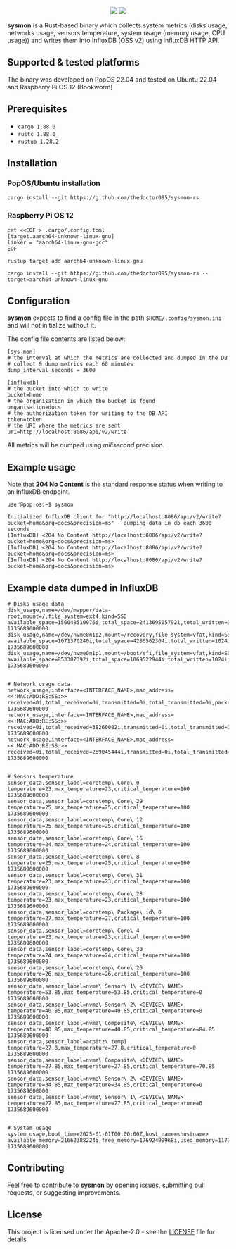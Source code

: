  <p align="center">
    <a href="https://opensource.org/licenses/Apache-2.0" alt="Apache 2.0 License">
        <img src="https://img.shields.io/badge/License-Apache_2.0-orange.svg" /></a>
    <a href="https://www.rust-lang.org/tools/install" alt="Rust 1.88.0">
        <img src="https://img.shields.io/badge/Rust-1.88.0-orange.svg" /></a>
</p>

**sysmon** is a Rust-based binary which collects system metrics (disks usage, networks usage, sensors temperature, system usage (memory usage, CPU usage)) and writes them into InfluxDB (OSS v2) using InfluxDB HTTP API.

## Supported & tested platforms

The binary was developed on PopOS 22.04 and tested on Ubuntu 22.04 and Raspberry Pi OS 12 (Bookworm) 

## Prerequisites

- `cargo 1.88.0`
- `rustc 1.88.0`
- `rustup 1.28.2`

## Installation
### PopOS/Ubuntu installation
```
cargo install --git https://github.com/thedoctor095/sysmon-rs
```

### Raspberry Pi OS 12
```
cat <<EOF > .cargo/.config.toml
[target.aarch64-unknown-linux-gnu]
linker = "aarch64-linux-gnu-gcc"
EOF

rustup target add aarch64-unknown-linux-gnu

cargo install --git https://github.com/thedoctor095/sysmon-rs --target=aarch64-unknown-linux-gnu
```
## Configuration
**sysmon** expects to find a config file in the path `$HOME/.config/sysmon.ini` and will not initialize without it.

The config file contents are listed below:
```
[sys-mon]
# the interval at which the metrics are collected and dumped in the DB
# collect & dump metrics each 60 minutes
dump_interval_seconds = 3600

[influxdb]
# the bucket into which to write
bucket=home
# the organisation in which the bucket is found
organisation=docs
# the authorization token for writing to the DB API
token=token
# the URI where the metrics are sent
uri=http://localhost:8086/api/v2/write
```

All metrics will be dumped using *milisecond* precision.

## Example usage
Note that **204 No Content** is the standard response status when writing to an InfluxDB endpoint.
```
user@pop-os:~$ sysmon

Initialized InfluxDB client for "http://localhost:8086/api/v2/write?bucket=home&org=docs&precision=ms" - dumping data in db each 3600 seconds
[InfluxDB] <204 No Content http://localhost:8086/api/v2/write?bucket=home&org=docs&precision=ms>
[InfluxDB] <204 No Content http://localhost:8086/api/v2/write?bucket=home&org=docs&precision=ms>
[InfluxDB] <204 No Content http://localhost:8086/api/v2/write?bucket=home&org=docs&precision=ms>
```

## Example data dumped in InfluxDB
```
# Disks usage data
disk_usage,name=/dev/mapper/data-root,mount=/,file_system=ext4,kind=SSD available_space=156048510976i,total_space=241369505792i,total_written=9239375872i,written_since=0i,total_read=3956081664i,read_since=0i 1735689600000
disk_usage,name=/dev/nvme0n1p2,mount=/recovery,file_system=vfat,kind=SSD available_space=1071370240i,total_space=4286562304i,total_written=1024i,written_since=0i,total_read=6729728i,read_since=0i 1735689600000
disk_usage,name=/dev/nvme0n1p1,mount=/boot/efi,file_system=vfat,kind=SSD available_space=853307392i,total_space=1069522944i,total_written=1024i,written_since=0i,total_read=4104192i,read_since=0i 1735689600000


# Network usage data
network_usage,interface=<INTERFACE_NAME>,mac_address=<<:MAC:ADD:RE:SS:>> received=0i,total_received=0i,transmitted=0i,total_transmitted=0i,packets_received=0i,total_packets_received=0i,packets_transmitted=0i,total_packets_transmitted=0i,errors_on_received=0i,total_errors_on_received=0i,errors_on_transmitted=0i,total_errors_on_transmitted=0i 1735689600000
network_usage,interface=<INTERFACE_NAME>,mac_address=<<:MAC:ADD:RE:SS:>> received=0i,total_received=38260082i,transmitted=0i,total_transmitted=38260082i,packets_received=0i,total_packets_received=51436i,packets_transmitted=0i,total_packets_transmitted=51436i,errors_on_received=0i,total_errors_on_received=0i,errors_on_transmitted=0i,total_errors_on_transmitted=0i 1735689600000
network_usage,interface=<INTERFACE_NAME>,mac_address=<<:MAC:ADD:RE:SS:>> received=0i,total_received=269045444i,transmitted=0i,total_transmitted=15399644i,packets_received=0i,total_packets_received=233000i,packets_transmitted=0i,total_packets_transmitted=95708i,errors_on_received=0i,total_errors_on_received=0i,errors_on_transmitted=0i,total_errors_on_transmitted=0i 1735689600000


# Sensors temperature
sensor_data,sensor_label=coretemp\ Core\ 0 temperature=23,max_temperature=23,critical_temperature=100 1735689600000
sensor_data,sensor_label=coretemp\ Core\ 29 temperature=25,max_temperature=25,critical_temperature=100 1735689600000
sensor_data,sensor_label=coretemp\ Core\ 12 temperature=25,max_temperature=25,critical_temperature=100 1735689600000
sensor_data,sensor_label=coretemp\ Core\ 16 temperature=24,max_temperature=24,critical_temperature=100 1735689600000
sensor_data,sensor_label=coretemp\ Core\ 8 temperature=25,max_temperature=25,critical_temperature=100 1735689600000
sensor_data,sensor_label=coretemp\ Core\ 31 temperature=23,max_temperature=23,critical_temperature=100 1735689600000
sensor_data,sensor_label=coretemp\ Core\ 28 temperature=23,max_temperature=23,critical_temperature=100 1735689600000
sensor_data,sensor_label=coretemp\ Package\ id\ 0 temperature=27,max_temperature=27,critical_temperature=100 1735689600000
sensor_data,sensor_label=coretemp\ Core\ 4 temperature=23,max_temperature=23,critical_temperature=100 1735689600000
sensor_data,sensor_label=coretemp\ Core\ 30 temperature=24,max_temperature=24,critical_temperature=100 1735689600000
sensor_data,sensor_label=coretemp\ Core\ 20 temperature=26,max_temperature=26,critical_temperature=100 1735689600000
sensor_data,sensor_label=nvme\ Sensor\ 1\ <DEVICE\ NAME> temperature=53.85,max_temperature=53.85,critical_temperature=0 1735689600000
sensor_data,sensor_label=nvme\ Sensor\ 2\ <DEVICE\ NAME> temperature=40.85,max_temperature=40.85,critical_temperature=0 1735689600000
sensor_data,sensor_label=nvme\ Composite\ <DEVICE\ NAME>  temperature=40.85,max_temperature=40.85,critical_temperature=84.85 1735689600000
sensor_data,sensor_label=acpitz\ temp1 temperature=27.8,max_temperature=27.8,critical_temperature=0 1735689600000
sensor_data,sensor_label=nvme\ Composite\ <DEVICE\ NAME> temperature=27.85,max_temperature=27.85,critical_temperature=70.85 1735689600000
sensor_data,sensor_label=nvme\ Sensor\ 2\ <DEVICE\ NAME> temperature=34.85,max_temperature=34.85,critical_temperature=0 1735689600000
sensor_data,sensor_label=nvme\ Sensor\ 1\ <DEVICE\ NAME> temperature=27.85,max_temperature=27.85,critical_temperature=0 1735689600000


# System usage
system_usage,boot_time=2025-01-01T00:00:00Z,host_name=<hostname> available_memory=21662388224i,free_memory=17692499968i,used_memory=11792936960i,free_swap=21474299904i,used_swap=0i,total_swap=21474299904i,global_cpu_usage=4.781705 1735689600000
```

## Contributing

Feel free to contribute to **sysmon** by opening issues, submitting pull requests, or suggesting improvements.

## License

This project is licensed under the Apache-2.0 - see the [LICENSE](LICENSE) file for details
